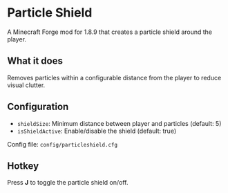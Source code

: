 # Particle Shield

A Minecraft Forge mod for 1.8.9 that creates a particle shield around the player.

## What it does

Removes particles within a configurable distance from the player to reduce visual clutter.

## Configuration

- `shieldSize`: Minimum distance between player and particles (default: 5)
- `isShieldActive`: Enable/disable the shield (default: true)

Config file: `config/particleshield.cfg`

## Hotkey

Press **J** to toggle the particle shield on/off.
